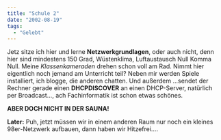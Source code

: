 ```yaml
---
title: "Schule 2"
date: "2002-08-19"
tags:
  - "Gelebt"
---
```


Jetz sitze ich hier und lerne **Netzwerkgrundlagen**, oder auch nicht, denn hier sind mindestens 150 Grad, Wüstenklima, Luftaustausch Null Komma Null. Meine _Klassenkameraden_ drehen schon voll am Rad. Nimmt hier eigentlich noch jemand am Unterricht teil? Neben mir werden Spiele installiert, ich blogge, die anderen chatten. Und außerdem …sendet der Rechner gerade einen **DHCPDISCOVER** an einen DHCP-Server, natürlich per Broadcast…, ach Fachinformatik ist schon etwas schönes.

**ABER DOCH NICHT IN DER SAUNA!**

**Later:** Puh, jetzt müssen wir in einem anderen Raum nur noch ein kleines 98er-Netzwerk aufbauen, dann haben wir Hitzefrei….

